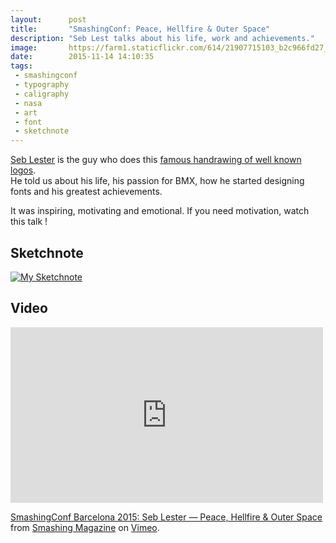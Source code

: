 ```yaml
---
layout:      post
title:       "SmashingConf: Peace, Hellfire & Outer Space"
description: "Seb Lest talks about his life, work and achievements."
image:       https://farm1.staticflickr.com/614/21907715103_b2c966fd27_b.jpg
date:        2015-11-14 14:10:35
tags:
 - smashingconf
 - typography
 - caligraphy
 - nasa
 - art
 - font
 - sketchnote
---
```


[Seb Lester](https://twitter.com/seblester) is the guy who does this [famous handrawing of well known logos](https://www.youtube.com/watch?v=1orjLpX7GbM).  
He told us about his life, his passion for BMX, how he started designing fonts and his greatest achievements.

It was inspiring, motivating and emotional. If you need motivation, watch this talk !

## Sketchnote

[![My Sketchnote](https://farm6.staticflickr.com/5648/22589393977_4021152d25_b.jpg)](https://flic.kr/p/Aq9xPX)

## Video

<iframe src="https://player.vimeo.com/video/145328392?title=0&byline=0&portrait=0" width="500" height="281" frameborder="0" webkitallowfullscreen mozallowfullscreen allowfullscreen></iframe> <p><a href="https://vimeo.com/145328392">SmashingConf Barcelona 2015: Seb Lester &mdash; Peace, Hellfire &amp; Outer Space</a> from <a href="https://vimeo.com/smashingmagazine">Smashing Magazine</a> on <a href="https://vimeo.com">Vimeo</a>.</p>
